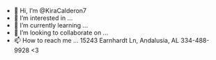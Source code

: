 - 👋 Hi, I’m @KiraCalderon7
- 👀 I’m interested in ... 
- 🌱 I’m currently learning ...
- 💞️ I’m looking to collaborate on ...
- 📫 How to reach me ... 15243 Earnhardt Ln, Andalusia, AL 334-488-9928 <3

<!---
KiraCalderon7/KiraCalderon7 is a ✨ special ✨ repository because its `README.md` (this file) appears on your GitHub profile.
You can click the Preview link to take a look at your changes.
--->
